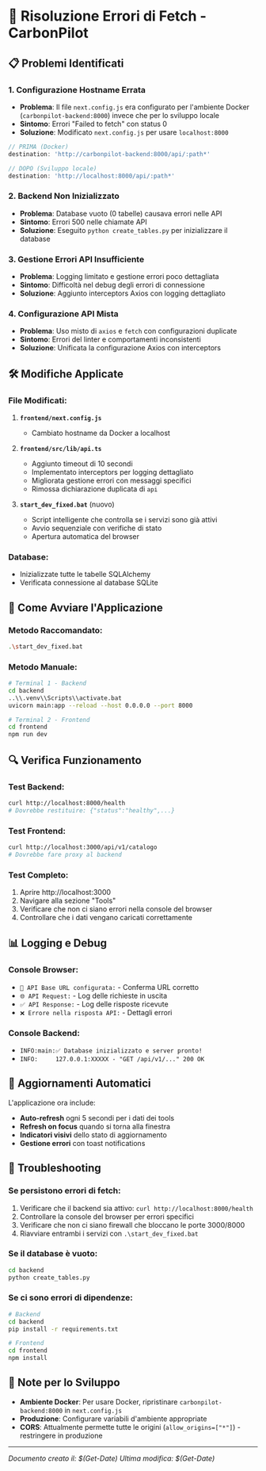 # 🔧 Risoluzione Errori di Fetch - CarbonPilot

## 📋 Problemi Identificati

### 1. **Configurazione Hostname Errata**
- **Problema**: Il file `next.config.js` era configurato per l'ambiente Docker (`carbonpilot-backend:8000`) invece che per lo sviluppo locale
- **Sintomo**: Errori "Failed to fetch" con status 0
- **Soluzione**: Modificato `next.config.js` per usare `localhost:8000`

```javascript
// PRIMA (Docker)
destination: 'http://carbonpilot-backend:8000/api/:path*'

// DOPO (Sviluppo locale)
destination: 'http://localhost:8000/api/:path*'
```

### 2. **Backend Non Inizializzato**
- **Problema**: Database vuoto (0 tabelle) causava errori nelle API
- **Sintomo**: Errori 500 nelle chiamate API
- **Soluzione**: Eseguito `python create_tables.py` per inizializzare il database

### 3. **Gestione Errori API Insufficiente**
- **Problema**: Logging limitato e gestione errori poco dettagliata
- **Sintomo**: Difficoltà nel debug degli errori di connessione
- **Soluzione**: Aggiunto interceptors Axios con logging dettagliato

### 4. **Configurazione API Mista**
- **Problema**: Uso misto di `axios` e `fetch` con configurazioni duplicate
- **Sintomo**: Errori del linter e comportamenti inconsistenti
- **Soluzione**: Unificata la configurazione Axios con interceptors

## 🛠️ Modifiche Applicate

### File Modificati:

1. **`frontend/next.config.js`**
   - Cambiato hostname da Docker a localhost

2. **`frontend/src/lib/api.ts`**
   - Aggiunto timeout di 10 secondi
   - Implementato interceptors per logging dettagliato
   - Migliorata gestione errori con messaggi specifici
   - Rimossa dichiarazione duplicata di `api`

3. **`start_dev_fixed.bat`** (nuovo)
   - Script intelligente che controlla se i servizi sono già attivi
   - Avvio sequenziale con verifiche di stato
   - Apertura automatica del browser

### Database:
- Inizializzate tutte le tabelle SQLAlchemy
- Verificata connessione al database SQLite

## 🚀 Come Avviare l'Applicazione

### Metodo Raccomandato:
```bash
.\start_dev_fixed.bat
```

### Metodo Manuale:
```bash
# Terminal 1 - Backend
cd backend
..\\.venv\\Scripts\\activate.bat
uvicorn main:app --reload --host 0.0.0.0 --port 8000

# Terminal 2 - Frontend  
cd frontend
npm run dev
```

## 🔍 Verifica Funzionamento

### Test Backend:
```bash
curl http://localhost:8000/health
# Dovrebbe restituire: {"status":"healthy",...}
```

### Test Frontend:
```bash
curl http://localhost:3000/api/v1/catalogo
# Dovrebbe fare proxy al backend
```

### Test Completo:
1. Aprire http://localhost:3000
2. Navigare alla sezione "Tools"
3. Verificare che non ci siano errori nella console del browser
4. Controllare che i dati vengano caricati correttamente

## 📊 Logging e Debug

### Console Browser:
- `🔗 API Base URL configurata:` - Conferma URL corretto
- `🌐 API Request:` - Log delle richieste in uscita
- `✅ API Response:` - Log delle risposte ricevute
- `❌ Errore nella risposta API:` - Dettagli errori

### Console Backend:
- `INFO:main:✅ Database inizializzato e server pronto!`
- `INFO:     127.0.0.1:XXXXX - "GET /api/v1/..." 200 OK`

## 🔄 Aggiornamenti Automatici

L'applicazione ora include:
- **Auto-refresh** ogni 5 secondi per i dati dei tools
- **Refresh on focus** quando si torna alla finestra
- **Indicatori visivi** dello stato di aggiornamento
- **Gestione errori** con toast notifications

## 🐛 Troubleshooting

### Se persistono errori di fetch:
1. Verificare che il backend sia attivo: `curl http://localhost:8000/health`
2. Controllare la console del browser per errori specifici
3. Verificare che non ci siano firewall che bloccano le porte 3000/8000
4. Riavviare entrambi i servizi con `.\start_dev_fixed.bat`

### Se il database è vuoto:
```bash
cd backend
python create_tables.py
```

### Se ci sono errori di dipendenze:
```bash
# Backend
cd backend
pip install -r requirements.txt

# Frontend
cd frontend
npm install
```

## 📝 Note per lo Sviluppo

- **Ambiente Docker**: Per usare Docker, ripristinare `carbonpilot-backend:8000` in `next.config.js`
- **Produzione**: Configurare variabili d'ambiente appropriate
- **CORS**: Attualmente permette tutte le origini (`allow_origins=["*"]`) - restringere in produzione

---

*Documento creato il: $(Get-Date)*
*Ultima modifica: $(Get-Date)* 